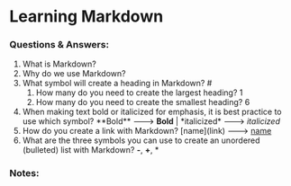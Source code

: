 # Learning Markdown

### Questions & Answers: 
1. What is Markdown?
2. Why do we use Markdown?
3. What symbol will create a heading in Markdown? #
   1. How many do you need to create the largest heading? 1
   2. How many do you need to create the smallest heading? 6
4. When making text bold or italicized for emphasis, it is best practice to use which symbol? \*\*Bold** ---> **Bold** \| \*italicized* ---> *italicized*
5. How do you create a link with Markdown? \[name](link) ---> [name](link)
6. What are the three symbols you can use to create an unordered (bulleted) list with Markdown? **-**, **+**, *

### Notes: 
